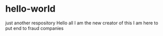 # hello-world
just another respository 
Hello all I am the new creator of this
I am here to put  end to fraud companies
